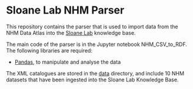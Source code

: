 # Sloane Lab NHM Parser

This repository contains the parser that is used to import data from the NHM Data Atlas into the [Sloane Lab](http://sloanelab.org/) knowledge base.

The main code of the parser is in the Jupyter notebook NHM_CSV_to_RDF. The following libraries are required:

* [Pandas](https://pandas.pydata.org/), to manipulate and analyse the data

The XML catalogues are stored in the [data](https://github.com/sloanelab-org/xml-parser/tree/main/data) directory, and include 10 NHM datasets that have been ingested into the Sloane Lab Knowledge Base.
